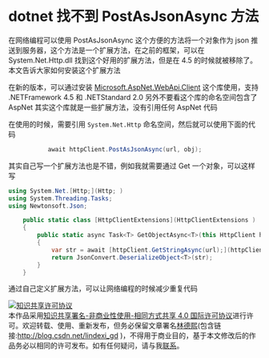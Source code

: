 
# dotnet 找不到 PostAsJsonAsync 方法

在网络编程可以使用 PostAsJsonAsync 这个方便的方法将一个对象作为 json 推送到服务器，这个方法是一个扩展方法，在之前的框架，可以在 System.Net.Http.dll 找到这个好用的扩展方法，但是在 4.5 的时候就被移除了。本文告诉大家如何安装这个扩展方法

<!--more-->


<!-- csdn -->

在新的版本，可以通过安装 [Microsoft.AspNet.WebApi.Client](https://www.nuget.org/packages/Microsoft.AspNet.WebApi.Client/) 这个库使用，支持 .NETFramework 4.5 和 .NETStandard 2.0 另外不要看这个库的命名空间包含了 AspNet 其实这个库就是一些扩展方法，没有引用任何 AspNet 代码

在使用的时候，需要引用 `System.Net.Http` 命名空间，然后就可以使用下面的代码

```csharp
           await httpClient.PostAsJsonAsync(url, obj);
```

其实自己写一个扩展方法也是不错，例如我就需要通过 Get 一个对象，可以这样写

```csharp
using System.Net.[Http;](Http; )
using System.Threading.Tasks;
using Newtonsoft.Json;

    public static class [HttpClientExtensions](HttpClientExtensions )
    {
        public static async Task<T> GetObjectAsync<T>(this HttpClient httpClient, string url)
        {
            var str = await [httpClient.GetStringAsync(url);](httpClient.GetStringAsync(url); )
            return JsonConvert.DeserializeObject<T>(str);
        }
    }
```

通过自己定义扩展方法，可以让网络编程的时候减少重复代码





<a rel="license" href="http://creativecommons.org/licenses/by-nc-sa/4.0/"><img alt="知识共享许可协议" style="border-width:0" src="https://licensebuttons.net/l/by-nc-sa/4.0/88x31.png" /></a><br />本作品采用<a rel="license" href="http://creativecommons.org/licenses/by-nc-sa/4.0/">知识共享署名-非商业性使用-相同方式共享 4.0 国际许可协议</a>进行许可。欢迎转载、使用、重新发布，但务必保留文章署名[林德熙](http://blog.csdn.net/lindexi_gd)(包含链接:http://blog.csdn.net/lindexi_gd )，不得用于商业目的，基于本文修改后的作品务必以相同的许可发布。如有任何疑问，请与我[联系](mailto:lindexi_gd@163.com)。